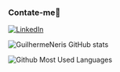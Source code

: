 
### Contate-me👋

<a href="https://www.linkedin.com/in/guilhermeneris/" target="_blank">
<img src="https://img.shields.io/badge/-LinkedIn-blue?style=flat-square&logo=Linkedin&logoColor=white" alt="LinkedIn">
</a>

<br>

![GuilhermeNeris GitHub stats](https://github-readme-stats.vercel.app/api?username=GuilhermeNeris&show_icons=true&count_private=true&theme=dark)

![Github Most Used Languages](https://github-readme-stats.vercel.app/api/top-langs/?username=GuilhermeNeris&layout=compact&theme=dark)
<!--
**GuilhermeNeris/GuilhermeNeris** is a ✨ _special_ ✨ repository because its `README.md` (this file) appears on your GitHub profile.

Here are some ideas to get you started:

- 🔭 I’m currently working on ...
- 🌱 I’m currently learning ...
- 👯 I’m looking to collaborate on ...
- 🤔 I’m looking for help with ...
- 💬 Ask me about ...
- 📫 How to reach me: ...
- 😄 Pronouns: ...
- ⚡ Fun fact: ...
-->

